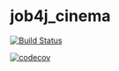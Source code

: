 # job4j_cinema

[![Build Status](https://app.travis-ci.com/Bitok85/job4j_cinema.svg?branch=master)](https://app.travis-ci.com/Bitok85/job4j_cinema)

[![codecov](https://codecov.io/gh/Bitok85/job4j_cinema/branch/master/graph/badge.svg?token=MWLD57OARE)](https://codecov.io/gh/Bitok85/job4j_cinema)